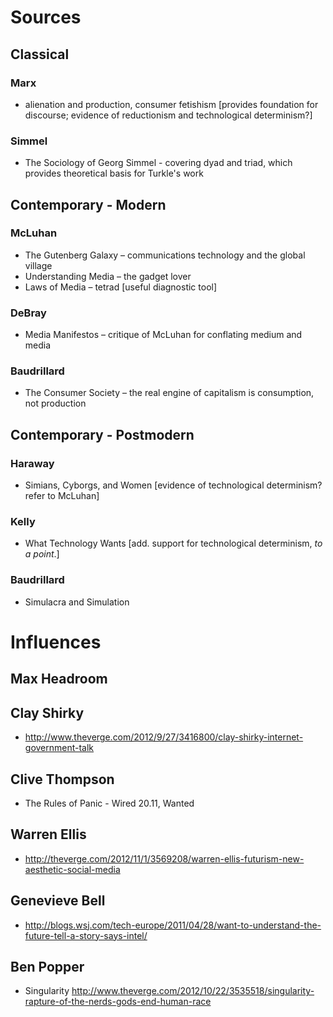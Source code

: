# Sources
## Classical

### Marx
- alienation and production, consumer fetishism [provides foundation for discourse; evidence of reductionism and technological determinism?]

### Simmel
- The Sociology of Georg Simmel - covering dyad and triad, which provides theoretical basis for Turkle's work

## Contemporary - Modern

### McLuhan
- The Gutenberg Galaxy – communications technology and the global village
- Understanding Media – the gadget lover
- Laws of Media – tetrad [useful diagnostic tool]

### DeBray
- Media Manifestos – critique of McLuhan for conflating medium and media

### Baudrillard
- The Consumer Society – the real engine of capitalism is consumption, not production

## Contemporary - Postmodern

### Haraway
- Simians, Cyborgs, and Women [evidence of technological determinism? refer to McLuhan]

### Kelly
- What Technology Wants [add. support for technological determinism, *to a point*.] 

### Baudrillard
- Simulacra and Simulation

# Influences
## Max Headroom
## Clay Shirky
- http://www.theverge.com/2012/9/27/3416800/clay-shirky-internet-government-talk

## Clive Thompson
- The Rules of Panic - Wired 20.11, Wanted

## Warren Ellis
- http://theverge.com/2012/11/1/3569208/warren-ellis-futurism-new-aesthetic-social-media

## Genevieve Bell
- http://blogs.wsj.com/tech-europe/2011/04/28/want-to-understand-the-future-tell-a-story-says-intel/

## Ben Popper
- Singularity http://www.theverge.com/2012/10/22/3535518/singularity-rapture-of-the-nerds-gods-end-human-race